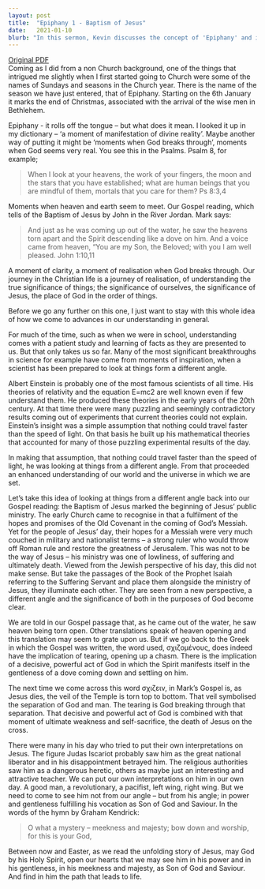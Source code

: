 ```yaml
---
layout: post
title:  "Epiphany 1 - Baptism of Jesus"
date:   2021-01-10
blurb: "In this sermon, Kevin discusses the concept of 'Epiphany' and its significance in the Christian calendar. He explores the idea of moments when God breaks through and seems very real, using the example of the Baptism of Jesus. Kevin also emphasizes the importance of understanding Jesus from his angle, not ours, and recognizing him as both powerful and gentle, the Son of God and Saviour."
---
```

[Original PDF](/assets/pdf/epiphany12021.pdf)    
Coming as I did from a non Church background, one of the things that intrigued me slightly when I first started going to Church were some of the names of Sundays and seasons in the Church year. There is the name of the season we have just entered, that of Epiphany. Starting on the 6th January it marks the end of Christmas, associated with the arrival of the wise men in Bethlehem.

Epiphany - it rolls off the tongue – but what does it mean. I looked it up in my dictionary – ‘a moment of manifestation of divine reality’. Maybe another way of putting it might be ‘moments when God breaks through’, moments when God seems very real. You see this in the Psalms. Psalm 8, for example;

> When I look at your heavens, the work of your fingers,
> the moon and the stars that you have established;
> what are human beings that you are mindful of them,
> mortals that you care for them? Ps 8:3,4

Moments when heaven and earth seem to meet. Our Gospel reading, which tells of the Baptism of Jesus by John in the River Jordan. Mark says:

> And just as he was coming up out of the water, he saw the heavens torn apart and the Spirit descending like a dove on him. And a voice came from heaven, “You are my Son, the Beloved; with you I am well pleased. John 1:10,11

A moment of clarity, a moment of realisation when God breaks through. Our journey in the Christian life is a journey of realisation, of understanding the true significance of things; the significance of ourselves, the significance of Jesus, the place of God in the order of things.

Before we go any further on this one, I just want to stay with this whole idea of how we come to advances in our understanding in general.

For much of the time, such as when we were in school, understanding comes with a patient study and learning of facts as they are presented to us. But that only takes us so far. Many of the most significant breakthroughs in science for example have come from moments of inspiration, when a scientist has been prepared to look at things form a different angle.

Albert Einstein is probably one of the most famous scientists of all time. His theories of relativity and the equation E=mc2 are well known even if few understand them. He produced these theories in the early years of the 20th century. At that time there were many puzzling and seemingly contradictory results coming out of experiments that current theories could not explain. Einstein’s insight was a simple assumption that nothing could travel faster than the speed of light. On that basis he built up his mathematical theories that accounted for many of those puzzling experimental results of the day.

In making that assumption, that nothing could travel faster than the speed of light, he was looking at things from a different angle. From that proceeded an enhanced understanding of our world and the universe in which we are set.

Let’s take this idea of looking at things from a different angle back into our Gospel reading: the Baptism of Jesus marked the beginning of Jesus’ public ministry. The early Church came to recognise in that a fulfilment of the hopes and promises of the Old Covenant in the coming of God’s Messiah. Yet for the people of Jesus’ day, their hopes for a Messiah were very much couched in military and nationalist terms – a strong ruler who would throw off Roman rule and restore the greatness of Jerusalem. This was not to be the way of Jesus – his ministry was one of lowliness, of suffering and ultimately death. Viewed from the Jewish perspective of his day, this did not make sense. But take the passages of the Book of the Prophet Isaiah referring to the Suffering Servant and place them alongside the ministry of Jesus, they illuminate each other. They are seen from a new perspective, a different angle and the significance of both in the purposes of God become clear.

We are told in our Gospel passage that, as he came out of the water, he saw heaven being torn open. Other translations speak of heaven opening and this translation may seem to grate upon us. But if we go back to the Greek in which the Gospel was written, the word used, σχιζομένους, does indeed have the implication of tearing, opening up a chasm. There is the implication of a decisive, powerful act of God in which the Spirit manifests itself in the gentleness of a dove coming down and settling on him.

The next time we come across this word σχιζειν, in Mark’s Gospel is, as Jesus dies, the veil of the Temple is torn top to bottom. That veil symbolised the separation of God and man. The tearing is God breaking through that separation. That decisive and powerful act of God is combined with that moment of ultimate weakness and self-sacrifice, the death of Jesus on the cross.

There were many in his day who tried to put their own interpretations on Jesus. The figure Judas Iscariot probably saw him as the great national liberator and in his disappointment betrayed him. The religious authorities saw him as a dangerous heretic, others as maybe just an interesting and attractive teacher. We can put our own interpretations on him in our own day. A good man, a revolutionary, a pacifist, left wing, right wing. But we need to come to see him not from our angle – but from his angle; in power and gentleness fulfilling his vocation as Son of God and Saviour. In the words of the hymn by Graham Kendrick:

> O what a mystery –
> meekness and majesty;
> bow down and worship,
> for this is your God,

Between now and Easter, as we read the unfolding story of Jesus, may God by his Holy Spirit, open our hearts that we may see him in his power and in his gentleness, in his meekness and majesty, as Son of God and Saviour. And find in him the path that leads to life.
